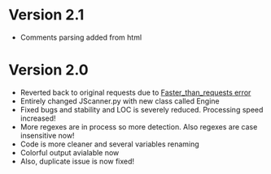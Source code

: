 # Version 2.1
* Comments parsing added from html
# Version 2.0
* Reverted back to original requests due to [Faster_than_requests error](https://github.com/juancarlospaco/faster-than-requests/issues/93)
* Entirely changed JScanner.py with new class called Engine
* Fixed bugs and stability and LOC is severely reduced. Processing speed increased!
* More regexes are in process so more detection. Also regexes are case insensitive now!
* Code is more cleaner and several variables renaming
* Colorful output avialable now
* Also, duplicate issue is now fixed!

